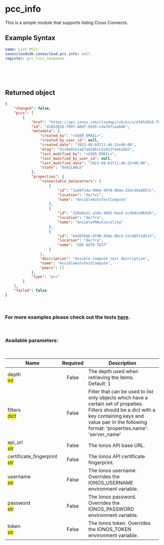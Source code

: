 # pcc_info

This is a simple module that supports listing Cross Connects.

## Example Syntax


```yaml
name: List PCCs
ionoscloudsdk.ionoscloud.pcc_info: null
register: pcc_list_response

```

&nbsp;

&nbsp;
## Returned object
```json
{
    "changed": false,
    "pccs": [
        {
            "href": "https://api.ionos.com/cloudapi/v6/pccs/d1052016-7097-40df-95d5-cda7671ae046",
            "id": "d1052016-7097-40df-95d5-cda7671ae046",
            "metadata": {
                "created_by": "<USER_EMAIL>",
                "created_by_user_id": null,
                "created_date": "2023-08-03T11:46:33+00:00",
                "etag": "6119e91e1ad7a920bcc5c021fee61683",
                "last_modified_by": "<USER_EMAIL>",
                "last_modified_by_user_id": null,
                "last_modified_date": "2023-08-03T11:46:33+00:00",
                "state": "AVAILABLE"
            },
            "properties": {
                "connectable_datacenters": [
                    {
                        "id": "1a48f14a-9964-49f8-8b4a-254c59a6857c",
                        "location": "de/txl",
                        "name": "AnsibleAutoTestCompute"
                    },
                    {
                        "id": "328e0a22-a3de-4885-9aa3-ac4b8ca96d26",
                        "location": "de/fra",
                        "name": "AnsibleVMAutoscaling"
                    },
                    {
                        "id": "64d0766b-0fd0-458e-9bc9-33c885f2d513",
                        "location": "de/fra",
                        "name": "SDK AUTO-TEST"
                    }
                ],
                "description": "Ansible Compute test description",
                "name": "AnsibleAutoTestCompute",
                "peers": []
            },
            "type": "pcc"
        }
    ],
    "failed": false
}

```

&nbsp;
### For more examples please check out the tests [here](https://github.com/ionos-cloud/module-ansible/tree/master/tests/compute-engine).

&nbsp;
### Available parameters:
&nbsp;

<table data-full-width="true">
  <thead>
    <tr>
      <th width="22.8vw">Name</th>
      <th width="10.8vw" align="center">Required</th>
      <th>Description</th>
    </tr>
  </thead>
  <tbody>
  <tr>
  <td>depth<br/><mark style="color:blue;">int</mark></td>
  <td align="center">False</td>
  <td>The depth used when retrieving the items.<br />Default: 1</td>
  </tr>
  <tr>
  <td>filters<br/><mark style="color:blue;">dict</mark></td>
  <td align="center">False</td>
  <td>Filter that can be used to list only objects which have a certain set of propeties. Filters should be a dict with a key containing keys and value pair in the following format: 'properties.name': 'server_name'</td>
  </tr>
  <tr>
  <td>api_url<br/><mark style="color:blue;">str</mark></td>
  <td align="center">False</td>
  <td>The Ionos API base URL.</td>
  </tr>
  <tr>
  <td>certificate_fingerprint<br/><mark style="color:blue;">str</mark></td>
  <td align="center">False</td>
  <td>The Ionos API certificate fingerprint.</td>
  </tr>
  <tr>
  <td>username<br/><mark style="color:blue;">str</mark></td>
  <td align="center">False</td>
  <td>The Ionos username. Overrides the IONOS_USERNAME environment variable.</td>
  </tr>
  <tr>
  <td>password<br/><mark style="color:blue;">str</mark></td>
  <td align="center">False</td>
  <td>The Ionos password. Overrides the IONOS_PASSWORD environment variable.</td>
  </tr>
  <tr>
  <td>token<br/><mark style="color:blue;">str</mark></td>
  <td align="center">False</td>
  <td>The Ionos token. Overrides the IONOS_TOKEN environment variable.</td>
  </tr>
  </tbody>
</table>

